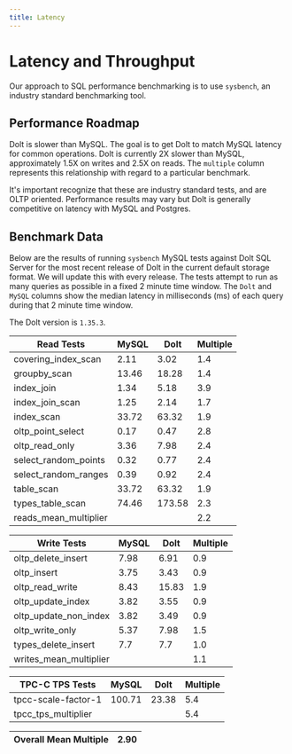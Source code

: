 ```yaml
---
title: Latency
---
```


# Latency and Throughput

Our approach to SQL performance benchmarking is to use `sysbench`, an
industry standard benchmarking tool.

## Performance Roadmap

Dolt is slower than MySQL. The goal is to get Dolt to match 
MySQL latency for common operations. Dolt is currently 2X slower 
than MySQL, approximately 1.5X on writes and 2.5X on reads. The 
`multiple` column represents this relationship with regard to a 
particular benchmark.

It's important recognize that these are industry standard tests, and
are OLTP oriented. Performance results may vary but Dolt is 
generally competitive on latency with MySQL and Postgres.

## Benchmark Data

Below are the results of running `sysbench` MySQL tests against Dolt
SQL Server for the most recent release of Dolt in the current default 
storage format. We will update this with every release. The tests 
attempt to run as many queries as possible in a fixed 2 minute time 
window. The `Dolt` and `MySQL` columns show the median latency in 
milliseconds (ms) of each query during that 2 minute time window.

The Dolt version is `1.35.3`.

<!-- START___DOLT___LATENCY_RESULTS_TABLE -->
|       Read Tests        | MySQL |  Dolt  | Multiple |
|-------------------------|-------|--------|----------|
| covering\_index\_scan   |  2.11 |   3.02 |      1.4 |
| groupby\_scan           | 13.46 |  18.28 |      1.4 |
| index\_join             |  1.34 |   5.18 |      3.9 |
| index\_join\_scan       |  1.25 |   2.14 |      1.7 |
| index\_scan             | 33.72 |  63.32 |      1.9 |
| oltp\_point\_select     |  0.17 |   0.47 |      2.8 |
| oltp\_read\_only        |  3.36 |   7.98 |      2.4 |
| select\_random\_points  |  0.32 |   0.77 |      2.4 |
| select\_random\_ranges  |  0.39 |   0.92 |      2.4 |
| table\_scan             | 33.72 |  63.32 |      1.9 |
| types\_table\_scan      | 74.46 | 173.58 |      2.3 |
| reads\_mean\_multiplier |       |        |      2.2 |

|       Write Tests        | MySQL | Dolt  | Multiple |
|--------------------------|-------|-------|----------|
| oltp\_delete\_insert     |  7.98 |  6.91 |      0.9 |
| oltp\_insert             |  3.75 |  3.43 |      0.9 |
| oltp\_read\_write        |  8.43 | 15.83 |      1.9 |
| oltp\_update\_index      |  3.82 |  3.55 |      0.9 |
| oltp\_update\_non\_index |  3.82 |  3.49 |      0.9 |
| oltp\_write\_only        |  5.37 |  7.98 |      1.5 |
| types\_delete\_insert    |   7.7 |   7.7 |      1.0 |
| writes\_mean\_multiplier |       |       |      1.1 |

|    TPC-C TPS Tests    | MySQL  | Dolt  | Multiple |
|-----------------------|--------|-------|----------|
| tpcc-scale-factor-1   | 100.71 | 23.38 |      5.4 |
| tpcc\_tps\_multiplier |        |       |      5.4 |

| Overall Mean Multiple | 2.90 |
|-----------------------|------|
<!-- END___DOLT___LATENCY_RESULTS_TABLE -->
<br/>